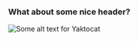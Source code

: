 ### What about some nice header?

![Some alt text for Yaktocat](https://octodex.github.com/images/yaktocat.png)
